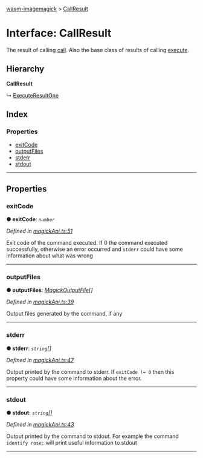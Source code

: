 [wasm-imagemagick](../README.md) > [CallResult](../interfaces/callresult.md)

# Interface: CallResult

The result of calling [call](../#call). Also the base class of results of calling [execute](https://github.com/KnicKnic/WASM-ImageMagick/tree/sample-sinteractive-/apidocs#execute).

## Hierarchy

**CallResult**

↳  [ExecuteResultOne](executeresultone.md)

## Index

### Properties

* [exitCode](callresult.md#exitcode)
* [outputFiles](callresult.md#outputfiles)
* [stderr](callresult.md#stderr)
* [stdout](callresult.md#stdout)

---

## Properties

<a id="exitcode"></a>

###  exitCode

**● exitCode**: *`number`*

*Defined in [magickApi.ts:51](https://github.com/KnicKnic/WASM-ImageMagick/blob/a680377/src/magickApi.ts#L51)*

Exit code of the command executed. If 0 the command executed successfully, otherwise an error occurred and `stderr` could have some information about what was wrong

___
<a id="outputfiles"></a>

###  outputFiles

**● outputFiles**: *[MagickOutputFile](magickoutputfile.md)[]*

*Defined in [magickApi.ts:39](https://github.com/KnicKnic/WASM-ImageMagick/blob/a680377/src/magickApi.ts#L39)*

Output files generated by the command, if any

___
<a id="stderr"></a>

###  stderr

**● stderr**: *`string`[]*

*Defined in [magickApi.ts:47](https://github.com/KnicKnic/WASM-ImageMagick/blob/a680377/src/magickApi.ts#L47)*

Output printed by the command to stderr. If `exitCode != 0` then this property could have some information about the error.

___
<a id="stdout"></a>

###  stdout

**● stdout**: *`string`[]*

*Defined in [magickApi.ts:43](https://github.com/KnicKnic/WASM-ImageMagick/blob/a680377/src/magickApi.ts#L43)*

Output printed by the command to stdout. For example the command `identify rose:` will print useful information to stdout

___

